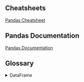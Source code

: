 ## Cheatsheets

[Pandas Cheatsheet](https://github.com/pandas-dev/pandas/blob/master/doc/cheatsheet/Pandas_Cheat_Sheet.pdf)     

## Pandas Documentation

[Pandas Documentation](https://pandas.pydata.org/pandas-docs/stable/reference/api/pandas.DataFrame.html)

## Glossary

<details>
  <summary>DataFrame</summary>
  
  <details>
    <summary>Attributes</summary>

  Shape         
  Columns     
  Index     
  * Returns the row labels in the dataframe     
  Values    
  * Returns a numpy array     
  Dtypes    
  * This can be dtype or dtypes when using Series, but should be dtype to prevent errors with some keywords such as assert. This is only dtypes when using dataframes     
  </details>

</details>
